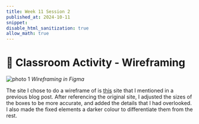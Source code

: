 ```yaml
---
title: Week 11 Session 2
published_at: 2024-10-11
snippet: 
disable_html_sanitization: true
allow_math: true
---
```


# :page_with_curl: Classroom Activity - Wireframing

![photo 1](photos/74.png)
*Wireframing in Figma*

The site I chose to do a wireframe of is [this](https://www.hellokuya.co/) site that I mentioned in a previous blog post. After referencing the original site, I adjusted the sizes of the boxes to be more accurate, and added the details that I had overlooked. I also made the fixed elements a darker colour to differentiate them from the rest.


